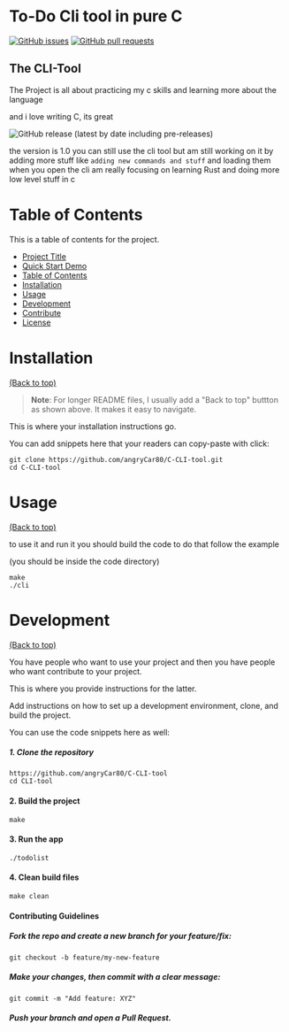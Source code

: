 
# To-Do Cli tool in pure C

[![GitHub issues](https://img.shields.io/github/issues-raw/navendu-pottekkat/awesome-readme)](https://img.shields.io/github/issues-raw/navendu-pottekkat/awesome-readme)
[![GitHub pull requests](https://img.shields.io/github/issues-pr/navendu-pottekkat/awesome-readme)](https://img.shields.io/github/issues-pr/navendu-pottekkat/awesome-readme)

## The CLI-Tool


The Project is all about practicing my c skills and learning more about the language

and i love writing C, its great 

<!-- Add badges with link to Shields IO -->

![GitHub release (latest by date including pre-releases)](https://img.shields.io/github/v/release/navendu-pottekkat/awesome-readme?include_prereleases)

the version is 1.0 you can still use the cli tool but am still working on it by adding more stuff like `adding new commands and stuff` and loading them when you open the cli
am really focusing on learning Rust and doing more low level stuff in c

# Table of Contents

This is a table of contents for the project.
- [Project Title](#project-title)
- [Quick Start Demo](#quick-start-demo)
- [Table of Contents](#table-of-contents)
- [Installation](#installation)
- [Usage](#usage)
- [Development](#development)
- [Contribute](#contribute)
- [License](#license)


# Installation
[(Back to top)](#table-of-contents)

> **Note**: For longer README files, I usually add a "Back to top" buttton as shown above. It makes it easy to navigate.

This is where your installation instructions go.

You can add snippets here that your readers can copy-paste with click:

```shell
git clone https://github.com/angryCar80/C-CLI-tool.git
cd C-CLI-tool
```


# Usage
[(Back to top)](#table-of-contents)

to use it and run it you should build the code to do that follow the example

(you should be inside the code directory)

```shell
make
./cli
```


# Development
[(Back to top)](#table-of-contents)

You have people who want to use your project and then you have people who want contribute to your project.

This is where you provide instructions for the latter.

Add instructions on how to set up a development environment, clone, and build the project.

You can use the code snippets here as well:

##### 1. Clone the repository
```shell
https://github.com/angryCar80/C-CLI-tool
cd CLI-tool
```
#### 2. Build the project
``` shell
make
```
#### 3. Run the app
```shell
./todolist
```
#### 4. Clean build files
``` shell
make clean
```
#### Contributing Guidelines

##### Fork the repo and create a new branch for your feature/fix:

``` shell
git checkout -b feature/my-new-feature
```
##### Make your changes, then commit with a clear message:
``` shell
git commit -m "Add feature: XYZ"
```
##### Push your branch and open a Pull Request.


